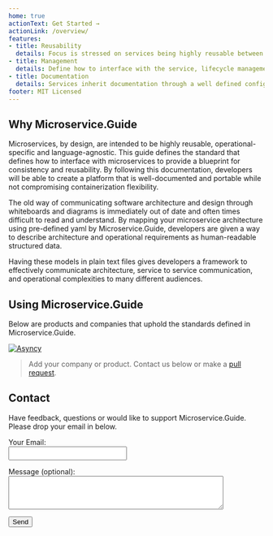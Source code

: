 ```yaml
---
home: true
actionText: Get Started →
actionLink: /overview/
features:
- title: Reusability
  details: Focus is stressed on services being highly reusable between applications and platforms.
- title: Management
  details: Define how to interface with the service, lifecycle management, scaling, among other requirements.
- title: Documentation
  details: Services inherit documentation through a well defined configuration of commands, arguments and output.
footer: MIT Licensed
---
```


## Why Microservice.Guide

Microservices, by design, are intended to be highly reusable, operational-specific and language-agnostic. This guide defines the standard that defines how to interface with microservices to provide a blueprint for consistency and reusability. By following this documentation, developers will be able to create a platform that is well-documented and portable while not compromising containerization flexibility.

The old way of communicating software architecture and design through whiteboards and diagrams is immediately out of date and often times difficult to read and understand. By mapping your microservice architecture using pre-defined yaml by Microservice.Guide, developers are given a way to describe architecture and operational requirements as human-readable structured data.

Having these models in plain text files gives developers a framework to effectively communicate architecture, service to service communication, and operational complexities to many different audiences.

## Using Microservice.Guide

Below are products and companies that uphold the standards defined in Microservice.Guide.

[![Asyncy](https://avatars0.githubusercontent.com/u/34162468?s=100&v=4 "Asyncy")](https://asyncy.com)

> Add your company or product. Contact us below or make a [pull request](https://github.com/microservice.guide/microservice.guide).

## Contact

Have feedback, questions or would like to support Microservice.Guide. Please drop your email in below.

<form name="contact" method="POST" netlify>
  <p>
    <label>Your Email:<br>
    <input type="email" style="font-size:1.25em" name="email"></label>
  </p>
  <p>
    <label>Message (optional):<br>
    <textarea name="message" rows="4" cols="50"></textarea></label>
  </p>
  <p>
    <button type="submit">Send</button>
  </p>
</form>
